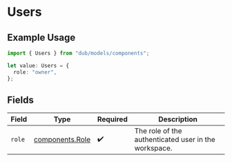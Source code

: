 # Users

## Example Usage

```typescript
import { Users } from "dub/models/components";

let value: Users = {
  role: "owner",
};
```

## Fields

| Field                                                | Type                                                 | Required                                             | Description                                          |
| ---------------------------------------------------- | ---------------------------------------------------- | ---------------------------------------------------- | ---------------------------------------------------- |
| `role`                                               | [components.Role](../../models/components/role.md)   | :heavy_check_mark:                                   | The role of the authenticated user in the workspace. |